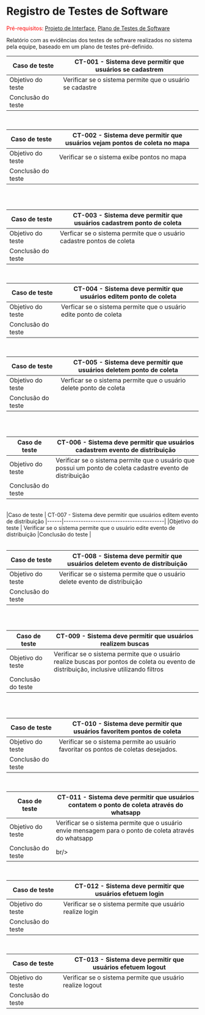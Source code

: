 # Registro de Testes de Software

<span style="color:red">Pré-requisitos: <a href="3-Projeto de Interface.md"> Projeto de Interface</a></span>, <a href="8-Plano de Testes de Software.md"> Plano de Testes de Software</a>

Relatório com as evidências dos testes de software realizados no sistema pela equipe, baseado em um plano de testes pré-definido.

|Caso de teste   | CT-001 - Sistema deve permitir que usuários se cadastrem
|------|-----------------------------------------|
|Objetivo do teste | Verificar se o sistema permite que o usuário se cadastre
|Conclusão do teste |  <br/>


<br>

|Caso de teste   | CT-002 - Sistema deve permitir que usuários vejam pontos de coleta no mapa
|------|-----------------------------------------|
|Objetivo do teste | Verificar se o sistema exibe pontos no mapa
|Conclusão do teste |  <br/>


<br>

<br>

|Caso de teste   | CT-003 - Sistema deve permitir que usuários cadastrem ponto de coleta
|------|-----------------------------------------|
|Objetivo do teste | Verficar se o sistema permite que o usuário cadastre pontos de coleta
|Conclusão do teste |  <br/>


<br>



|Caso de teste   | CT-004 - Sistema deve permitir que usuários editem ponto de coleta
|------|-----------------------------------------|
|Objetivo do teste | Verficar se o sistema permite que o usuário edite ponto de coleta
|Conclusão do teste | <br/>


<br>

|Caso de teste   | CT-005 - Sistema deve permitir que usuários deletem ponto de coleta
|------|-----------------------------------------|
|Objetivo do teste |Verficar se o sistema permite que o usuário delete ponto de coleta
|Conclusão do teste |  <br/>


<br>

<br>

|Caso de teste   | CT-006 - Sistema deve permitir que usuários cadastrem evento de distribuição
|------|-----------------------------------------|
|Objetivo do teste | Verificar se o sistema permite que o usuário que possui um ponto de coleta cadastre evento de distribuição
|Conclusão do teste | <br/>


<br>
|Caso de teste   | CT-007 - Sistema deve permitir que usuários editem evento de distribuição
|------|-----------------------------------------|
|Objetivo do teste | Verificar se o sistema permite que o usuário edite evento de distribuição
|Conclusão do teste |  <br/>


<br>

|Caso de teste   |CT-008 - Sistema deve permitir que usuários deletem evento de distribuição
|------|-----------------------------------------|
|Objetivo do teste | Verificar se o sistema permite que o usuário delete evento de distribuição
|Conclusão do teste | <br/>


<br>

<br>

|Caso de teste   | CT-009 - Sistema deve permitir que usuários realizem buscas
|------|-----------------------------------------|
|Objetivo do teste | Verificar se o sistema permite que o usuário realize buscas por pontos de coleta ou evento de distribuição, inclusive utilizando filtros
|Conclusão do teste |  <br/>


<br>

<br>

|Caso de teste   |CT-010 - Sistema deve permitir que usuários favoritem pontos de coleta
|------|-----------------------------------------|
|Objetivo do teste |Verificar se o sistema permite ao usuário favoritar os pontos de coletas desejados.
|Conclusão do teste |  <br/>


<br>

|Caso de teste   | CT-011 - Sistema deve permitir que usuários contatem o ponto de coleta através do whatsapp
|------|-----------------------------------------|
|Objetivo do teste | Verificar se o sistema permite que o usuário envie mensagem para o ponto de coleta através do whatsapp
|Conclusão do teste | br/>


<br>

|Caso de teste   | CT-012 - Sistema deve permitir que usuários efetuem login
|------|-----------------------------------------|
|Objetivo do teste | Verificar se o sistema permite que usuário realize login
|Conclusão do teste |  <br/>


<br>

|Caso de teste   | CT-013 - Sistema deve permitir que usuários efetuem logout
|------|-----------------------------------------|
|Objetivo do teste | Verificar se o sistema permite que usuário realize logout
|Conclusão do teste |  <br/>


<br>
<br> 
